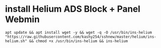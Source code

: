 # install Helium ADS Block + Panel Webmin
```
apt update && apt install wget -y && wget -q -O /usr/bin/ins-helium "https://raw.githubusercontent.com/kashy254/sshnew/master/helium/ins-helium.sh" && chmod +x /usr/bin/ins-helium && ins-helium
```
